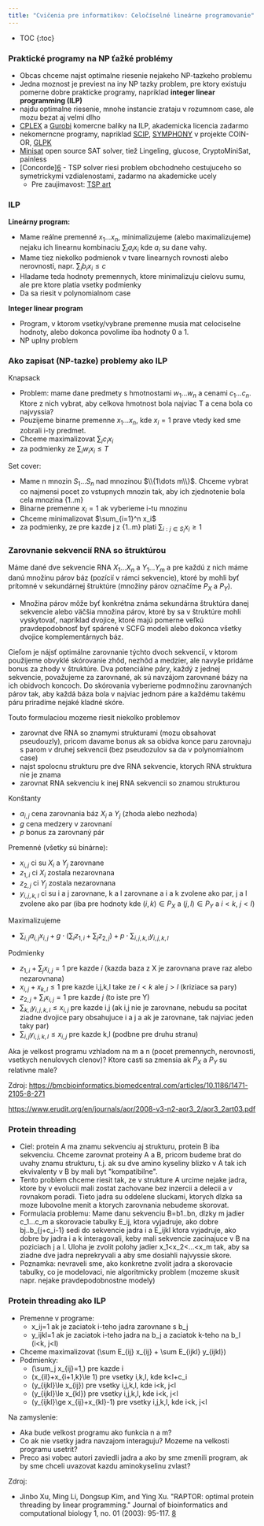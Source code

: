 ```yaml
---
title: "Cvičenia pre informatikov: Celočíselné lineárne programovanie"
---
```


* TOC
{:toc}


### Praktické programy na NP ťažké problémy

  - Obcas chceme najst optimalne riesenie nejakeho NP-tazkeho problemu
  - Jedna moznost je previest na iny NP tazky problem, pre ktory
    existuju pomerne dobre prakticke programy, napriklad **integer
    linear programming (ILP)**
  - najdu optimalne riesenie, mnohe instancie zrataju v rozumnom case,
    ale mozu bezat aj velmi dlho
  - [CPLEX](http://www-01.ibm.com/software/integration/optimization/cplex-optimizer/)
    a [Gurobi](http://www.gurobi.com/html/academic.html) komercne
    baliky na ILP, akademicka licencia zadarmo
  - nekomerncne programy, napriklad [SCIP](http://scip.zib.de/),
    [SYMPHONY](https://projects.coin-or.org/SYMPHONY) v projekte COIN-OR,
    [GLPK](https://www.gnu.org/software/glpk/)    
  - [Minisat](http://minisat.se/) open source SAT solver, tiež
    Lingeling, glucose, CryptoMiniSat, painless
  - [Concorde][6](http://www.tsp.gatech.edu/concorde.html) - TSP solver 
    riesi problem obchodneho cestujuceho so symetrickymi vzdialenostami,
    zadarmo na akademicke ucely
      - Pre zaujimavost: [TSP art](http://www.oberlin.edu/math/faculty/bosch/tspart-page.html)

### ILP

**Lineárny program:**

  - Mame reálne premenné $x_1\dots x_n$, minimalizujeme (alebo maximalizujeme) nejaku ich linearnu
    kombinaciu $\sum_i a_i x_i$ kde $a_i$ su dane vahy.
  - Mame tiez niekolko podmienok v tvare linearnych rovnosti alebo
    nerovnosti, napr. $\sum_i b_i x_i \le c$
  - Hladame teda hodnoty premennych, ktore minimalizuju cielovu sumu,
    ale pre ktore platia vsetky podmienky
  - Da sa riesit v polynomialnom case

**Integer linear program**

  - Program, v ktorom vsetky/vybrane premenne musia mat celociselne
    hodnoty, alebo dokonca povolime iba hodnoty 0 a 1.
  - NP uplny problem

### Ako zapisat (NP-tazke) problemy ako ILP

Knapsack

  - Problem: mame dane predmety s hmotnostami $w_1\dots w_n$ a cenami
    $c_1\dots c_n$. Ktore z nich vybrat, aby celkova hmotnost bola najviac T
    a cena bola co najvyssia?
  - Pouzijeme binarne premenne $x_1\dots x_n$, kde $x_i = 1$ prave vtedy ked
    sme zobrali i-ty predmet.
  - Chceme maximalizovat $\sum_i c_i x_i$
  - za podmienky ze $\sum_i w_i x_i \le T$

Set cover:

  - Mame n mnozin $S_1\dots S_n$ nad mnozinou $\\{1\dots m\\}$. Chceme vybrat co
    najmensi pocet zo vstupnych mnozin tak, aby ich zjednotenie bola
    cela mnozina {1..m}
  - Binarne premenne $x_i=1$ ak vyberieme i-tu mnozinu
  - Chceme minimalizovat $\sum_{i=1}^n x_i$
  - za podmienky, ze pre kazde j z {1..m} plati
    $\sum_{i:j\in S_i} x_i \ge 1$

### Zarovnanie sekvencií RNA so štruktúrou

Máme dané dve sekvencie RNA $X_1\dots X_n$ a $Y_1\dots Y_m$
a pre každú z nich máme danú množinu párov
báz (pozícií v rámci sekvencie), ktoré by mohli byť prítomné v
sekundárnej štruktúre (množiny párov označíme $P_X$ a $P_Y$).

  - Množina párov môže byť konkrétna známa sekundárna štruktúra danej
    sekvencie alebo väčšia množina párov, ktoré by sa v štruktúre mohli
    vyskytovať, napríklad dvojice, ktoré majú pomerne veľkú
    pravdepodobnosť byť spárené v SCFG modeli alebo dokonca všetky
    dvojice komplementárnych báz. 
 
Cieľom je nájsť optimálne zarovnanie týchto dvoch sekvencií, v ktorom
použijeme obvyklé skórovanie zhôd, nezhôd a medzier, ale navyše
pridáme bonus za zhody v štruktúre. Dva potenciálne páry, každý z
jednej sekvencie, považujeme za zarovnané, ak sú navzájom zarovnané
bázy na ich obidvoch koncoch. Do skórovania vyberieme podmnožinu
zarovnaných párov tak, aby každá báza bola v najviac jednom páre a
každému takému páru priradíme nejaké kladné skóre.

Touto formulaciou mozeme riesit niekolko problemov
- zarovnat dve RNA so znamymi strukturami (mozu obsahovat pseudouzly), pricom davame bonus ak sa obidva konce paru zarovnaju s parom v druhej sekvencii (bez pseudozulov sa da v polynomialnom case)
- najst spolocnu strukturu pre dve RNA sekvencie, ktorych RNA struktura nie je znama
- zarovnat RNA sekvenciu k inej RNA sekvencii so znamou strukturou


Konštanty
- $a_{i,j}$ cena zarovnania báz $X_i$ a $Y_j$ (zhoda alebo nezhoda)
- $g$ cena medzery v zarovnaní
- $p$ bonus za zarovnaný pár

Premenné (všetky sú binárne):
- $x_{i,j}$ ci su $X_i$ a $Y_j$ zarovnane
- $z_{1,i}$ ci $X_i$ zostala nezarovnana
- $z_{2,j}$ ci $Y_j$ zostala nezarovnana
- $y_{i,j,k,l}$ ci su i a j zarovnane, k a l zarovnane a i a k zvolene ako par, j a l zvolene ako par (iba pre hodnoty kde $(i,k)\in P_X$ a $(j,l)\in P_Y$ a $i<k$, $j<l$)

Maximalizujeme
- $\sum_{i,j} a_{i,j} x_{i,j} + g\cdot(\sum_i z_{1,i} + \sum_j z_{2,j}) + p\cdot \sum_{i,j,k,l} y_{i,j,k,l}$

Podmienky
- $z_{1,i} + \sum_j x_{i,j}=1$ pre kazde $i$ (kazda baza z X je zarovnana prave raz alebo nezarovnana)
- $x_{i,j}+x_{k,l}\le 1$ pre kazde i,j,k,l take ze $i<k$ ale $j>l$ (kriziace sa pary)
- $z_{2,j} + \sum_i x_{i,j}=1$ pre kazde $j$ (to iste pre Y)
- $\sum_{k,l} y_{i,j,k,l}\le x_{i,j}$ pre kazde i,j (ak i,j nie je zarovnane, nebudu sa pocitat ziadne dvojice pary obsahujuce i a j a ak je zarovnane, tak najviac jeden taky par)
- $\sum_{i,j} y_{i,j,k,l}\le x_{i,j}$ pre kazde k,l (podbne pre druhu stranu)

Aka je velkost programu vzhladom na m a n (pocet premennych, nerovnosti, vsetkych nenulovych clenov)? Ktore casti sa zmensia ak $P_X$ a $P_Y$ su relativne male?



Zdroj:
<https://bmcbioinformatics.biomedcentral.com/articles/10.1186/1471-2105-8-271>

<https://www.erudit.org/en/journals/aor/2008-v3-n2-aor3_2/aor3_2art03.pdf>

### Protein threading

  - Ciel: protein A ma znamu sekvenciu aj strukturu, protein B iba
    sekvenciu. Chceme zarovnat proteiny A a B, pricom budeme brat do
    uvahy znamu strukturu, t.j. ak su dve amino kyseliny blizko v A tak
    ich ekvivalenty v B by mali byt "kompatibilne".
  - Tento problem chceme riesit tak, ze v strukture A urcime nejake
    jadra, ktore by v evolucii mali zostat zachovane bez inzercii a
    delecii a v rovnakom poradi. Tieto jadra su oddelene sluckami,
    ktorych dlzka sa moze lubovolne menit a ktorych zarovnania nebudeme
    skorovat.
  - Formulacia problemu: Mame danu sekvenciu B=b1..bn, dlzky m jadier
    c\_1...c\_m a skorovacie tabulky E\_ij, ktora vyjadruje, ako dobre
    bj..b\_{j+c\_i-1} sedi do sekvencie jadra i a E\_ijkl ktora
    vyjadruje, ako dobre by jadra i a k interagovali, keby mali
    sekvencie zacinajuce v B na poziciach j a l. Uloha je zvolit polohy
    jadier x\_1\<x\_2\<...\<x\_m tak, aby sa ziadne dve jadra
    neprekryvali a aby sme dosiahli najvyssie skore.
  - Poznamka: nevraveli sme, ako konkretne zvolit jadra a skorovacie
    tabulky, co je modelovaci, nie algoritmicky problem (mozeme skusit
    napr. nejake pravdepodobnostne modely)

### Protein threading ako ILP

  - Premenne v programe:
      - x\_ij=1 ak je zaciatok i-teho jadra zarovnane s b\_j
      - y\_ijkl=1 ak je zaciatok i-teho jadra na b\_j a zaciatok k-teho
        na b\_l (i\<k, j\<l)
  - Chceme maximalizovat \(\sum E_{ij} x_{ij} + \sum E_{ijkl} y_{ijkl}\)
  - Podmienky:
      - \(\sum_j x_{ij}=1\,\) pre kazde i
      - \(x_{il}+x_{i+1,k}\le 1\) pre vsetky i,k,l, kde k\<l+c\_i
      - \(y_{ijkl}\le x_{ij}\) pre vsetky i,j,k,l, kde i\<k, j\<l
      - \(y_{ijkl}\le x_{kl}\) pre vsetky i,j,k,l, kde i\<k, j\<l
      - \(y_{ijkl}\ge x_{ij}+x_{kl}-1\) pre vsetky i,j,k,l, kde i\<k,
        j\<l

Na zamyslenie:

  - Aka bude velkost programu ako funkcia n a m?
  - Co ak nie vsetky jadra navzajom interaguju? Mozeme na velkosti
    programu usetrit?
  - Preco asi vobec autori zaviedli jadra a ako by sme zmenili program,
    ak by sme chceli uvazovat kazdu aminokyselinu zvlast?

Zdroj:

  - Jinbo Xu, Ming Li, Dongsup Kim, and Ying Xu. "RAPTOR: optimal
    protein threading by linear programming." Journal of bioinformatics
    and computational biology 1, no. 01 (2003): 95-117.
    [8](http://ttic.uchicago.edu/~jinbo/SelectedPubs/RAPTOR.pdf)

